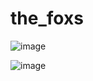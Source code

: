 # the_foxs

![image](https://github.com/Almogif/the_foxs/assets/91954618/fa4a9e7e-feaf-4920-a248-b0c68d749b7c)

![image](https://github.com/Almogif/the_foxs/assets/91954618/e89f019f-e22c-4f52-a11b-062f2004ff5a)
